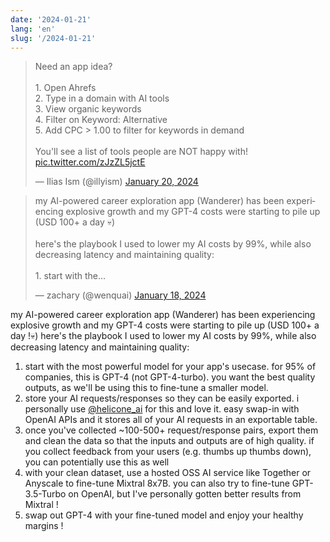 ```yaml
---
date: '2024-01-21'
lang: 'en'
slug: '/2024-01-21'
---
```


<blockquote class="twitter-tweet"><p lang="en" dir="ltr">Need an app idea?<br/><br/>1. Open Ahrefs<br/>2. Type in a domain with AI tools<br/>3. View organic keywords<br/>4. Filter on Keyword: Alternative<br/>5. Add CPC &gt; 1.00 to filter for keywords in demand<br/><br/>You&#39;ll see a list of tools people are NOT happy with! <a href="https://t.co/zJzZL5jctE">pic.twitter.com/zJzZL5jctE</a></p>&mdash; Ilias Ism (@illyism) <a href="https://twitter.com/illyism/status/1748840530077745292?ref_src=twsrc%5Etfw">January 20, 2024</a></blockquote>

<blockquote class="twitter-tweet"><p lang="en" dir="ltr">my AI-powered career exploration app (Wanderer) has been experiencing explosive growth and my GPT-4 costs were starting to pile up (USD 100+ a day 💀)<br/><br/>here&#39;s the playbook I used to lower my AI costs by 99%, while also decreasing latency and maintaining quality:<br/><br/>1. start with the…</p>&mdash; zachary (@wenquai) <a href="https://twitter.com/wenquai/status/1748016021808595242?ref_src=twsrc%5Etfw">January 18, 2024</a></blockquote>

my AI-powered career exploration app (Wanderer) has been experiencing explosive growth and my GPT-4 costs were starting to pile up (USD 100+ a day !💀) here's the playbook I used to lower my AI costs by 99%, while also decreasing latency and maintaining quality:

1. start with the most powerful model for your app's usecase. for 95% of companies, this is GPT-4 (not GPT-4-turbo). you want the best quality outputs, as we'll be using this to fine-tune a smaller model.
2. store your AI requests/responses so they can be easily exported. i personally use [@helicone_ai](https://twitter.com/helicone_ai) for this and love it. easy swap-in with OpenAI APIs and it stores all of your AI requests in an exportable table.
3. once you've collected ~100-500+ request/response pairs, export them and clean the data so that the inputs and outputs are of high quality. if you collect feedback from your users (e.g. thumbs up thumbs down), you can potentially use this as well
4. with your clean dataset, use a hosted OSS AI service like Together or Anyscale to fine-tune Mixtral 8x7B. you can also try to fine-tune GPT-3.5-Turbo on OpenAI, but I've personally gotten better results from Mixtral !
5. swap out GPT-4 with your fine-tuned model and enjoy your healthy margins !
